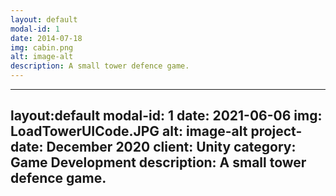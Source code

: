 ```yaml
---
layout: default
modal-id: 1
date: 2014-07-18
img: cabin.png
alt: image-alt
description: A small tower defence game.
---
```

---
layout:default
modal-id: 1
date: 2021-06-06
img: LoadTowerUICode.JPG
alt: image-alt
project-date: December 2020
client: Unity
category: Game Development
description: A small tower defence game.
---

